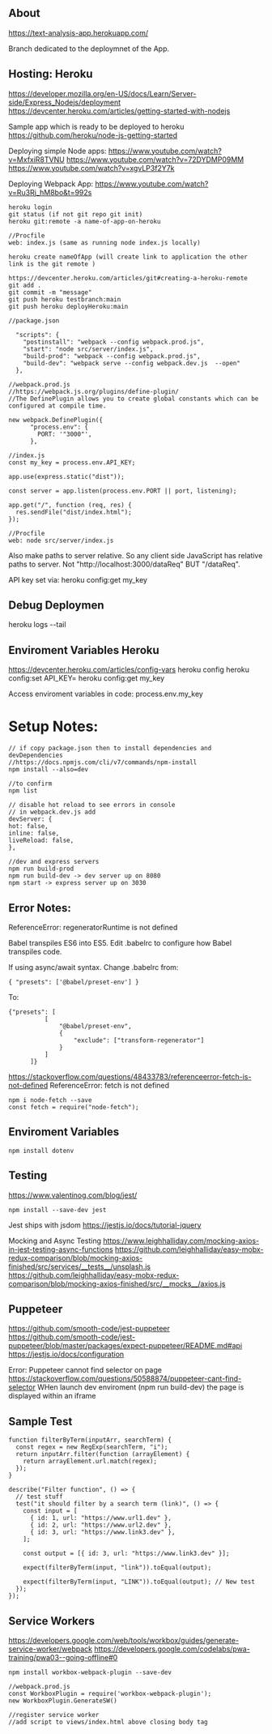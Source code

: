 ## About

https://text-analysis-app.herokuapp.com/

Branch dedicated to the deploymnet of the App.

## Hosting: Heroku

https://developer.mozilla.org/en-US/docs/Learn/Server-side/Express_Nodejs/deployment
https://devcenter.heroku.com/articles/getting-started-with-nodejs

Sample app which is ready to be deployed to heroku
https://github.com/heroku/node-js-getting-started

Deploying simple Node apps:
https://www.youtube.com/watch?v=MxfxiR8TVNU
https://www.youtube.com/watch?v=72DYDMP09MM
https://www.youtube.com/watch?v=xgvLP3f2Y7k

Deploying Webpack App:
https://www.youtube.com/watch?v=Ru3Rj_hM8bo&t=992s

```
heroku login
git status (if not git repo git init)
heroku git:remote -a name-of-app-on-heroku

//Procfile
web: index.js (same as running node index.js locally)

heroku create nameOfApp (will create link to application the other link is the git remote )

https://devcenter.heroku.com/articles/git#creating-a-heroku-remote
git add .
git commit -m "message"
git push heroku testbranch:main
git push heroku deployHeroku:main
```

```
//package.json

  "scripts": {
    "postinstall": "webpack --config webpack.prod.js",
    "start": "node src/server/index.js",
    "build-prod": "webpack --config webpack.prod.js",
    "build-dev": "webpack serve --config webpack.dev.js  --open"
  },
```

```
//webpack.prod.js
//https://webpack.js.org/plugins/define-plugin/
//The DefinePlugin allows you to create global constants which can be configured at compile time.

new webpack.DefinePlugin({
      "process.env": {
        PORT: '"3000"',
      },
```

```
//index.js
const my_key = process.env.API_KEY;

app.use(express.static("dist"));

const server = app.listen(process.env.PORT || port, listening);

app.get("/", function (req, res) {
  res.sendFile("dist/index.html");
});
```

```
//Procfile
web: node src/server/index.js
```

Also make paths to server relative. So any client side JavaScript has relative paths to server.
Not "http://localhost:3000/dataReq" BUT "/dataReq".

API key set via: heroku config:get my_key

## Debug Deploymen

heroku logs --tail

## Enviroment Variables Heroku

https://devcenter.heroku.com/articles/config-vars
heroku config
heroku config:set API_KEY=
heroku config:get my_key

Access enviroment variables in code: process.env.my_key

# Setup Notes:

```
// if copy package.json then to install dependencies and devDependencies
//https://docs.npmjs.com/cli/v7/commands/npm-install
npm install --also=dev

//to confirm
npm list
```

```
// disable hot reload to see errors in console
// in webpack.dev.js add
devServer: {
hot: false,
inline: false,
liveReload: false,
},
```

```
//dev and express servers
npm run build-prod
npm run build-dev -> dev server up on 8080
npm start -> express server up on 3030
```

## Error Notes:

ReferenceError: regeneratorRuntime is not defined

Babel transpiles ES6 into ES5. Edit .babelrc to configure how Babel transpiles code.

If using async/await syntax. Change .babelrc from:

```
{ "presets": ['@babel/preset-env'] }
```

To:

```
{"presets": [
          [
              "@babel/preset-env",
              {
                  "exclude": ["transform-regenerator"]
              }
          ]
      ]}
```

https://stackoverflow.com/questions/48433783/referenceerror-fetch-is-not-defined
ReferenceError: fetch is not defined

```
npm i node-fetch --save
const fetch = require("node-fetch");
```

## Enviroment Variables

```
npm install dotenv

```

## Testing

https://www.valentinog.com/blog/jest/

```
npm install --save-dev jest
```

Jest ships with jsdom
https://jestjs.io/docs/tutorial-jquery

Mocking and Async Testing
https://www.leighhalliday.com/mocking-axios-in-jest-testing-async-functions
https://github.com/leighhalliday/easy-mobx-redux-comparison/blob/mocking-axios-finished/src/services/__tests__/unsplash.js
https://github.com/leighhalliday/easy-mobx-redux-comparison/blob/mocking-axios-finished/src/__mocks__/axios.js

## Puppeteer

https://github.com/smooth-code/jest-puppeteer
https://github.com/smooth-code/jest-puppeteer/blob/master/packages/expect-puppeteer/README.md#api
https://jestjs.io/docs/configuration

Error: Puppeteer cannot find selector on page
https://stackoverflow.com/questions/50588874/puppeteer-cant-find-selector
WHen launch dev enviroment (npm run build-dev) the page is displayed within an iframe

## Sample Test

```
function filterByTerm(inputArr, searchTerm) {
  const regex = new RegExp(searchTerm, "i");
  return inputArr.filter(function (arrayElement) {
    return arrayElement.url.match(regex);
  });
}

describe("Filter function", () => {
  // test stuff
  test("it should filter by a search term (link)", () => {
    const input = [
      { id: 1, url: "https://www.url1.dev" },
      { id: 2, url: "https://www.url2.dev" },
      { id: 3, url: "https://www.link3.dev" },
    ];

    const output = [{ id: 3, url: "https://www.link3.dev" }];

    expect(filterByTerm(input, "link")).toEqual(output);

    expect(filterByTerm(input, "LINK")).toEqual(output); // New test
  });
});
```

## Service Workers

https://developers.google.com/web/tools/workbox/guides/generate-service-worker/webpack
https://developers.google.com/codelabs/pwa-training/pwa03--going-offline#0

```
npm install workbox-webpack-plugin --save-dev

//webpack.prod.js
const WorkboxPlugin = require('workbox-webpack-plugin');
new WorkboxPlugin.GenerateSW()

//register service worker
//add script to views/index.html above closing body tag

```
